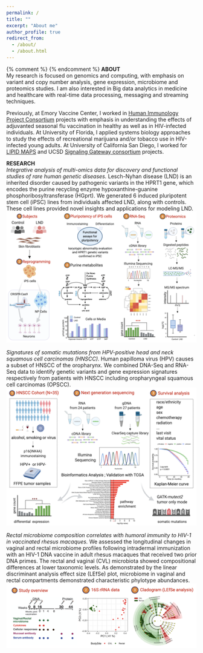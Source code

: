 ```yaml
---
permalink: /
title: ""
excerpt: "About me"
author_profile: true
redirect_from: 
  - /about/
  - /about.html
---
```

{% comment %} {% endcomment %}
**ABOUT**  
My research is focused on genomics and computing, with emphasis on variant and copy number analysis, gene expression, microbiome  and proteomics studies. I am also interested in Big data analytics in medicine and healthcare with real-time data processing, messaging and streaming techniques.  

Previously, at Emory Vaccine Center, I worked in [Human Immunology Project Consortium](https://www.immuneprofiling.org/) projects with emphasis in understanding the effects of adjuvanted seasonal flu vaccination in healthy as well as in HIV-infected individuals. At University of Florida, I applied systems biology approaches to study the effects of recreational marijuana and/or tobacco use in HIV-infected young adults. At University of California San Diego, I worked for [LIPID MAPS](http://www.lipidmaps.org) and UCSD [Signaling Gateway consortium](http://www.signalinggateway.org/molecule/) projects.  

**RESEARCH**  
*Integrative analysis of multi-omics data for discovery and functional studies of rare human genetic diseases.* Lesch-Nyhan disease (LND) is an inherited disorder caused by pathogenic variants in the HPRT1 gene, which encodes the purine recycling enzyme hypoxanthine-guanine phosphoribosyltransferase (HGprt). We generated 6 induced pluripotent stem cell (iPSC) lines from individuals affected LND, along with controls. These cell lines provided novel insights and applications for modeling LND.   
![Lesch-Nyhan-Disease](/images/illustration1.png)  

*Signatures of somatic mutations from HPV-positive head and neck squamous cell carcinomas (HNSCC).* Human papilloma virus (HPV) causes a subset of HNSCC of the oropharynx. We combined DNA-Seq and RNA-Seq data to identify genetic variants and gene expression signatures respectively from patients with HNSCC including oropharyngeal squamous cell carcinomas (OPSCC).
![/cancer_mutations](/images/illustration2.png)  

*Rectal microbiome composition correlates with humoral immunity to HIV-1 in vaccinated rhesus macaques.* We assessed the longitudinal changes in vaginal and rectal microbiome profiles following intradermal immunization with an HIV-1 DNA vaccine in adult rhesus macaques that received two prior DNA primes. The rectal and vaginal (CVL) microbiota showed compositional differences at lower taxonomic levels. As demonstrated by the linear discriminant analysis effect size (LEfSe) plot, microbiome in vaginal and rectal compartments demonstrated characteristic phylotype abundances.
![/cladogram](/images/illustration3.png)  

